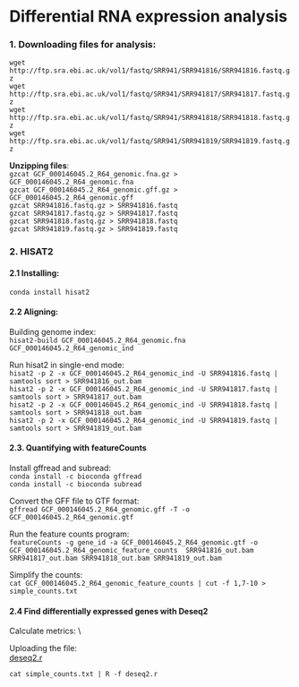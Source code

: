 # Differential RNA expression analysis

### 1. Downloading files for analysis:
`wget http://ftp.sra.ebi.ac.uk/vol1/fastq/SRR941/SRR941816/SRR941816.fastq.gz` \
`wget http://ftp.sra.ebi.ac.uk/vol1/fastq/SRR941/SRR941817/SRR941817.fastq.gz` \
`wget http://ftp.sra.ebi.ac.uk/vol1/fastq/SRR941/SRR941818/SRR941818.fastq.gz` \
`wget http://ftp.sra.ebi.ac.uk/vol1/fastq/SRR941/SRR941819/SRR941819.fastq.gz`

**Unzipping files**: \
`gzcat GCF_000146045.2_R64_genomic.fna.gz > GCF_000146045.2_R64_genomic.fna` \
`gzcat GCF_000146045.2_R64_genomic.gff.gz > GCF_000146045.2_R64_genomic.gff` \
`gzcat SRR941816.fastq.gz > SRR941816.fastq` \
`gzcat SRR941817.fastq.gz > SRR941817.fastq` \
`gzcat SRR941818.fastq.gz > SRR941818.fastq` \
`gzcat SRR941819.fastq.gz > SRR941819.fastq`

### 2. HISAT2

#### 2.1 Installing:
`conda install hisat2`

#### 2.2 Aligning:
Building genome index: \
`hisat2-build GCF_000146045.2_R64_genomic.fna GCF_000146045.2_R64_genomic_ind`

Run hisat2 in single-end mode: \
`hisat2 -p 2 -x GCF_000146045.2_R64_genomic_ind -U SRR941816.fastq | samtools sort > SRR941816_out.bam` \
`hisat2 -p 2 -x GCF_000146045.2_R64_genomic_ind -U SRR941817.fastq | samtools sort > SRR941817_out.bam` \
`hisat2 -p 2 -x GCF_000146045.2_R64_genomic_ind -U SRR941818.fastq | samtools sort > SRR941818_out.bam` \
`hisat2 -p 2 -x GCF_000146045.2_R64_genomic_ind -U SRR941819.fastq | samtools sort > SRR941819_out.bam`

#### 2.3. Quantifying with featureCounts

Install gffread and subread: \
`conda install -c bioconda gffread` \
`conda install -c bioconda subread`

Convert the GFF file to GTF format: \
`gffread GCF_000146045.2_R64_genomic.gff -T -o GCF_000146045.2_R64_genomic.gtf`

Run the feature counts program: \
`featureCounts -g gene_id -a GCF_000146045.2_R64_genomic.gtf -o GCF_000146045.2_R64_genomic_feature_counts  SRR941816_out.bam SRR941817_out.bam SRR941818_out.bam SRR941819_out.bam` 

Simplify the counts: \
`cat GCF_000146045.2_R64_genomic_feature_counts | cut -f 1,7-10 > simple_counts.txt`

#### 2.4 Find differentially expressed genes with Deseq2

Calculate metrics: \

Uploading the file: \
[deseq2.r](https://github.com/lear-711/Bioinformatics_practice/blob/486f49aa309abc052a002c96b79525bd7a284698/deseq2.r)

`cat simple_counts.txt | R -f deseq2.r `



